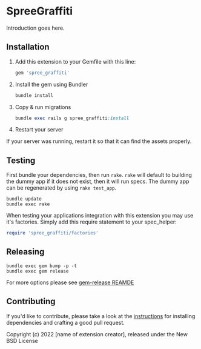 # SpreeGraffiti

Introduction goes here.

## Installation

1. Add this extension to your Gemfile with this line:

    ```ruby
    gem 'spree_graffiti'
    ```

2. Install the gem using Bundler

    ```ruby
    bundle install
    ```

3. Copy & run migrations

    ```ruby
    bundle exec rails g spree_graffiti:install
    ```

4. Restart your server

  If your server was running, restart it so that it can find the assets properly.

## Testing

First bundle your dependencies, then run `rake`. `rake` will default to building the dummy app if it does not exist, then it will run specs. The dummy app can be regenerated by using `rake test_app`.

```shell
bundle update
bundle exec rake
```

When testing your applications integration with this extension you may use it's factories.
Simply add this require statement to your spec_helper:

```ruby
require 'spree_graffiti/factories'
```

## Releasing

```shell
bundle exec gem bump -p -t
bundle exec gem release
```

For more options please see [gem-release REAMDE](https://github.com/svenfuchs/gem-release)

## Contributing

If you'd like to contribute, please take a look at the
[instructions](CONTRIBUTING.md) for installing dependencies and crafting a good
pull request.

Copyright (c) 2022 [name of extension creator], released under the New BSD License
